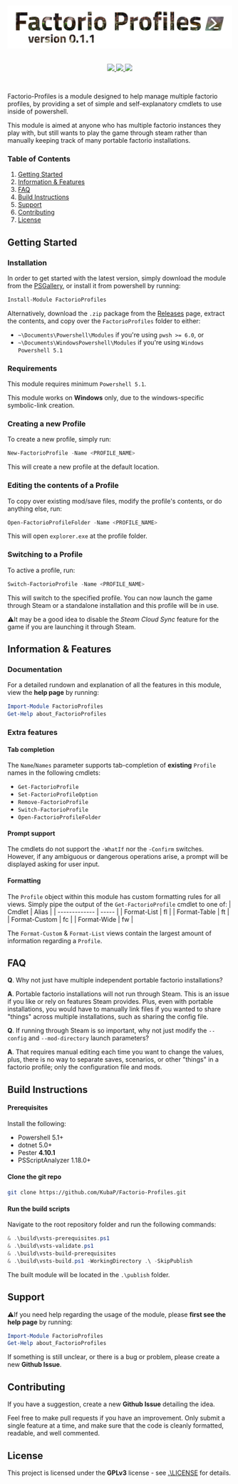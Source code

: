 <img width="auto" src="img/logo.jpg">

<br>
<br>

<p align="center">
<a href="https://www.powershellgallery.com/packages/FactorioProfiles">
    <img src="https://img.shields.io/powershellgallery/v/FactorioProfiles?logo=powershell&logoColor=white">
</a>
<a href="">
    <img src="https://img.shields.io/powershellgallery/p/FactorioProfiles">
</a>
<a href="./LICENSE">
    <img src="https://img.shields.io/badge/license-GPLv3-blue">
</a>
</p>

<br>

Factorio-Profiles is a module designed to help manage multiple factorio profiles, by providing a set of simple and self-explanatory cmdlets to use inside of powershell.

This module is aimed at anyone who has multiple factorio instances they play with, but still wants to play the game through steam rather than manually keeping track of many portable factorio installations.

### Table of Contents
1. [Getting Started](#getting-started)
2. [Information & Features](#information--features)
3. [FAQ](#faq)
4. [Build Instructions](#build-instructions)
5. [Support](#support)
6. [Contributing](#contributing)
7. [License](#license)

## Getting Started
### Installation
In order to get started with the latest version, simply download the module from the [PSGallery](https://www.powershellgallery.com/packages/FactorioProfiles), or install it from powershell by running:
```powershell
Install-Module FactorioProfiles
```
Alternatively, download the `.zip` package from the [Releases](https://github.com/KubaP/Factorio-Profiles/releases) page, extract the contents, and copy over the `FactorioProfiles` folder to either:
- `~\Documents\Powershell\Modules` if you're using `pwsh >= 6.0`, or
- `~\Documents\WindowsPowershell\Modules` if you're using `Windows Powershell 5.1`

### Requirements
This module requires minimum `Powershell 5.1`.

This module works on **Windows** only, due to the windows-specific symbolic-link creation.

### Creating a new Profile
To create a new profile, simply run:
```powershell
New-FactorioProfile -Name <PROFILE_NAME>
```
This will create a new profile at the default location.

### Editing the contents of a Profile
To copy over existing mod/save files, modify the profile's contents, or do anything else, run:
```powershell
Open-FactorioProfileFolder -Name <PROFILE_NAME>
```
This will open `explorer.exe` at the profile folder.

### Switching to a Profile
To active a profile, run:
```powershell
Switch-FactorioProfile -Name <PROFILE_NAME>
```
This will switch to the specified profile. You can now launch the game through Steam or a standalone installation and this profile will be in use.

⚠It may be a good idea to disable the *Steam Cloud Sync* feature for the game if you are launching it through Steam.


## Information & Features
### Documentation
For a detailed rundown and explanation of all the features in this module, view the **help page** by running:
```powershell
Import-Module FactorioProfiles
Get-Help about_FactorioProfiles
```
<!-- For detailed help about a specific cmdlet, run:
```powershell
Get-Help <COMMAND NAME> -Full
``` -->

### Extra features

#### Tab completion
The `Name`/`Names` parameter supports tab-completion of **existing** `Profile` names in the following cmdlets:
- `Get-FactorioProfile`
- `Set-FactorioProfileOption`
- `Remove-FactorioProfile`
- `Switch-FactorioProfile`
- `Open-FactorioProfileFolder`

#### Prompt support
The cmdlets do not support the `-WhatIf` nor the `-Confirm` switches. However, if any ambiguous or dangerous operations arise, a prompt will be displayed asking for user input.

#### Formatting
The `Profile` object within this module has custom formatting rules for all views. Simply pipe the output of the `Get-FactorioProfile` cmdlet to one of:
| Cmdlet        | Alias |
| ------------- | ----- |
| Format-List   | fl    |
| Format-Table  | ft    |
| Format-Custom | fc    |
| Format-Wide   | fw    |

The `Format-Custom` & `Format-List` views contain the largest amount of information regarding a `Profile`.

## FAQ
**Q**. Why not just have multiple independent portable factorio installations?

**A**. Portable factorio installations will not run through Steam. This is an issue if you like or rely on features Steam provides. Plus, even with portable installations, you would have to manually link files if you wanted to share "things" across multiple installations, such as sharing the config file.

**Q**. If running through Steam is so important, why not just modify the `--config` and `--mod-directory` launch parameters?

**A**. That requires manual editing each time you want to change the values, plus, there is no way to separate saves, scenarios, or other "things" in a factorio profile; only the configuration file and mods.

## Build Instructions
#### Prerequisites
Install the following:
- Powershell 5.1+
- dotnet 5.0+
- Pester **4.10.1**
- PSScriptAnalyzer 1.18.0+

#### Clone the git repo
```bash
git clone https://github.com/KubaP/Factorio-Profiles.git
```

#### Run the build scripts
Navigate to the root repository folder and run the following commands:
```powershell
& .\build\vsts-prerequisites.ps1
& .\build\vsts-validate.ps1
& .\build\vsts-build-prerequisites
& .\build\vsts-build.ps1 -WorkingDirectory .\ -SkipPublish
```
The built module will be located in the `.\publish` folder.

## Support
⚠If you need help regarding the usage of the module, please **first see the help page** by running:
```powershell
Import-Module FactorioProfiles
Get-Help about_FactorioProfiles
```

If something is still unclear, or there is a bug or problem, please create a new **Github Issue**.

## Contributing
If you have a suggestion, create a new **Github Issue** detailing the idea.

Feel free to make pull requests if you have an improvement. Only submit a single feature at a time, and make sure that the code is cleanly formatted, readable, and well commented.

## License 
This project is licensed under the **GPLv3** license - see [.\LICENSE](./LICENSE) for details.
